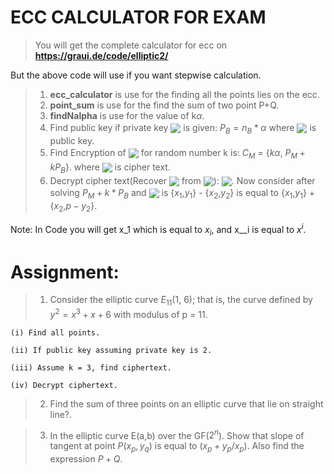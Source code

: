 # ECC CALCULATOR FOR EXAM
> You will get the complete calculator for ecc on 
    <b>https://graui.de/code/elliptic2/</b>

 But the above code will use if you want stepwise calculation.
> 1. <b>ecc_calculator</b> is use for the finding all the points lies on the ecc.
> 2. <b>point_sum</b> is use for the find the sum of two point P+Q.
> 3. <b>findNalpha</b> is use for the value of k$\alpha$.
> 4. Find  public key if private key <!-- $n_B$ --> <img style="transform: translateY(0.25em);" src="../svg/3IbXjnx56G.svg"/> is given:
   $P_B = n_B*\alpha$ where <!-- $P_B$ --> <img style="transform: translateY(0.25em);" src="../svg/ql4dO8KKNK.svg"/> is public key.
> 5. Find Encryption of <!-- $P_M$ --> <img style="transform: translateY(0.25em);" src="../svg/HPielcdLY0.svg"/> for random number k is:
    $C_M$ = {${k\alpha}$, ${P_M + kP_B}$}.
    where <!-- $C_M$ --> <img style="transform: translateY(0.25em);" src="../svg/CYI33niUfX.svg"/> is cipher text.
> 6. Decrypt cipher text(Recover <!-- $P_M$ --> <img style="transform: translateY(0.25em);" src="../svg/ZFB1x8KoB5.svg"/> from <!-- $C_M$ --> <img style="transform: translateY(0.25em);" src="../svg/Crf7nag5Cb.svg"/>): <!-- ${P_M = P_M + k*P_B - n_B(k\alpha) }$ --> <img style="transform: translateY(0.25em);" src="../svg/x5wiDHNSom.svg"/>. Now consider after solving ${P_M + k*P_B}$ and <!-- ${n_B(k\alpha)}$ --> <img style="transform: translateY(0.25em);" src="../svg/KTtlUNf77t.svg"/> is {$x_1$,$y_1$} - {$x_2$,$y_2$} is equal to {$x_1$,$y_1$} + {$x_2$,$p - y_2$}.

Note: In Code you will get x_1 which is equal to $x_i$, and x__i is equal to $x^i$.

# Assignment:
> 1. Consider the elliptic curve $E_{11}$(1, 6); that is, the curve defined by $y^2 = x^3 + x + 6$ with
modulus of p = 11.

    (i) Find all points.

    (ii) If public key assuming private key is 2.

    (iii) Assume k = 3, find ciphertext. 

    (iv) Decrypt ciphertext.

> 2. Find the sum of three points on an elliptic curve that lie on straight line?.

>3. In the elliptic curve E(a,b) over the GF($2^n$). Show that slope of tangent at point $P(x_p , y_q )$ is equal to $(x_p + y_p/x_p )$. Also find the expression $P + Q$.